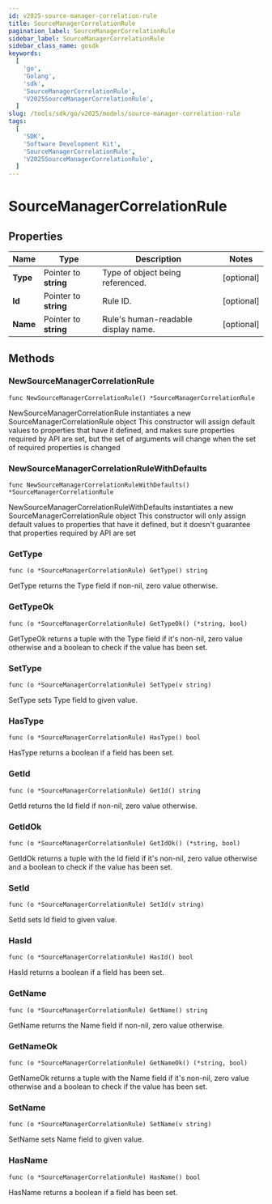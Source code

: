 ```yaml
---
id: v2025-source-manager-correlation-rule
title: SourceManagerCorrelationRule
pagination_label: SourceManagerCorrelationRule
sidebar_label: SourceManagerCorrelationRule
sidebar_class_name: gosdk
keywords:
  [
    'go',
    'Golang',
    'sdk',
    'SourceManagerCorrelationRule',
    'V2025SourceManagerCorrelationRule',
  ]
slug: /tools/sdk/go/v2025/models/source-manager-correlation-rule
tags:
  [
    'SDK',
    'Software Development Kit',
    'SourceManagerCorrelationRule',
    'V2025SourceManagerCorrelationRule',
  ]
---
```


# SourceManagerCorrelationRule

## Properties

| Name | Type | Description | Notes |
| --- | --- | --- | --- |
| **Type** | Pointer to **string** | Type of object being referenced. | [optional] |
| **Id** | Pointer to **string** | Rule ID. | [optional] |
| **Name** | Pointer to **string** | Rule's human-readable display name. | [optional] |

## Methods

### NewSourceManagerCorrelationRule

`func NewSourceManagerCorrelationRule() *SourceManagerCorrelationRule`

NewSourceManagerCorrelationRule instantiates a new SourceManagerCorrelationRule object This constructor will assign default values to properties that have it defined, and makes sure properties required by API are set, but the set of arguments will change when the set of required properties is changed

### NewSourceManagerCorrelationRuleWithDefaults

`func NewSourceManagerCorrelationRuleWithDefaults() *SourceManagerCorrelationRule`

NewSourceManagerCorrelationRuleWithDefaults instantiates a new SourceManagerCorrelationRule object This constructor will only assign default values to properties that have it defined, but it doesn't guarantee that properties required by API are set

### GetType

`func (o *SourceManagerCorrelationRule) GetType() string`

GetType returns the Type field if non-nil, zero value otherwise.

### GetTypeOk

`func (o *SourceManagerCorrelationRule) GetTypeOk() (*string, bool)`

GetTypeOk returns a tuple with the Type field if it's non-nil, zero value otherwise and a boolean to check if the value has been set.

### SetType

`func (o *SourceManagerCorrelationRule) SetType(v string)`

SetType sets Type field to given value.

### HasType

`func (o *SourceManagerCorrelationRule) HasType() bool`

HasType returns a boolean if a field has been set.

### GetId

`func (o *SourceManagerCorrelationRule) GetId() string`

GetId returns the Id field if non-nil, zero value otherwise.

### GetIdOk

`func (o *SourceManagerCorrelationRule) GetIdOk() (*string, bool)`

GetIdOk returns a tuple with the Id field if it's non-nil, zero value otherwise and a boolean to check if the value has been set.

### SetId

`func (o *SourceManagerCorrelationRule) SetId(v string)`

SetId sets Id field to given value.

### HasId

`func (o *SourceManagerCorrelationRule) HasId() bool`

HasId returns a boolean if a field has been set.

### GetName

`func (o *SourceManagerCorrelationRule) GetName() string`

GetName returns the Name field if non-nil, zero value otherwise.

### GetNameOk

`func (o *SourceManagerCorrelationRule) GetNameOk() (*string, bool)`

GetNameOk returns a tuple with the Name field if it's non-nil, zero value otherwise and a boolean to check if the value has been set.

### SetName

`func (o *SourceManagerCorrelationRule) SetName(v string)`

SetName sets Name field to given value.

### HasName

`func (o *SourceManagerCorrelationRule) HasName() bool`

HasName returns a boolean if a field has been set.
